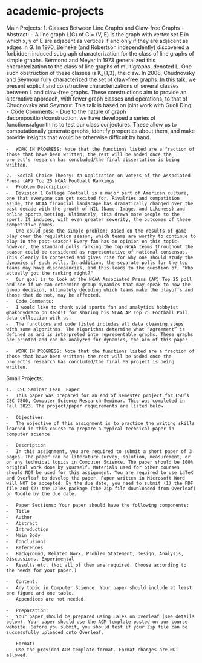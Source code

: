# academic-projects

Main Projects:
	1.	Classes Between Line Graphs and Claw-free Graphs
	⁃	Abstract:
	⁃	A line graph L(G) of G = (V, E) is the graph with vertex set E in which x, y of E are adjacent as vertices if and only if they are adjacent as edges in G. In 1970, Beineke (and Robertson independently) discovered a forbidden induced subgraph characterization for the class of line graphs of simple graphs. Bermond and Meyer in 1973 generalized this characterization to the class of line graphs of multigraphs, denoted L. One such obstruction of these classes is K_{1,3}, the claw. In 2008, Chudnovsky and Seymour fully characterized the set of claw-free graphs. In this talk, we present explicit and constructive characterizations of several classes between L and claw-free graphs. These constructions aim to provide an alternative approach, with fewer graph classes and operations, to that of Chudnovsky and Seymour. This talk is based on joint work with Guoli Ding.
	⁃	Code Comments:
	⁃	Due to the nature of graph decomposition/construction, we have developed a series of functions/algorithms to test our class conjectures. These allow us to computationally generate graphs, identify properties about them, and make provide insights that would be otherwise difficult by hand.

	⁃	WORK IN PROGRESS: Note that the functions listed are a fraction of those that have been written; the rest will be added once the project’s research has concluded/the final dissertation is being written.

	2.	Social Choice Theory: An Application on Voters of the Associated Press (AP) Top 25 NCAA Football Rankings
	⁃	Problem Description:
	⁃	Division 1 College Football is a major part of American culture, one that everyone can get excited for. Rivalries and competition aside, the NCAA financial landscape has dramatically changed over the past decade with the growth of NIL (Name, Image, and Likeness) and online sports betting. Ultimately, this draws more people to the sport. It induces, with even greater severity, the outcomes of these competitive games. 
	⁃	One could pose the simple problem: Based on the results of game play over the regulation season, which teams are worthy to continue to play in the post-season? Every fan has an opinion on this topic; however, the standard polls ranking the top NCAA teams throughout the season could be considered as representative of national consensus. This clearly is contested and gives rise for why one should study the dynamics of such polls. In addition, the separate polls for the top teams may have discrepancies, and this leads to the question of, "Who actually got the ranking right?"
	⁃	Our goal is to look at the NCAA Associated Press (AP) Top 25 poll and see if we can determine group dynamics that may speak to how the group decision, ultimately deciding which teams make the playoffs and those that do not, may be affected.
	⁃	Code Comments:
	⁃	I would like to thank avid sports fan and analytics hobbyist @bakonydraco on Reddit for sharing his NCAA AP Top 25 Football Poll data collection with us.
	⁃	The functions and code listed includes all data cleaning steps with some algorithms. The algorithms determine what “agreement” is defined as and is interpreted into representable graphs. These graphs are printed and can be analyzed for dynamics, the aim of this paper.

	⁃	WORK IN PROGRESS: Note that the functions listed are a fraction of those that have been written; the rest will be added once the project’s research has concluded/the final MS project is being written.

Small Projects:

	1.	CSC_Seminar_Lean__Paper 
	⁃	This paper was prepared for an end of semester project for LSU’s CSC 7800, Computer Science Research Seminar. This was completed in Fall 2023. The project/paper requirements are listed below.

	⁃	Objectives
	⁃	The objective of this assignment is to practice the writing skills learned in this course to prepare a typical technical paper in computer science.

	⁃	Description
	⁃	In this assignment, you are required to submit a short paper of 3 pages. The paper can be literature survey, solution, measurement, or on any technical topics in Computer Science. The paper should be 100% original work done by yourself. Materials used for other courses should NOT be used for this assignment. You are required to use LaTeX and Overleaf to develop the paper. Paper written in Microsoft Word will NOT be accepted. By the due date, you need to submit (1) the PDF file and (2) the LaTeX package (the Zip file downloaded from Overleaf) on Moodle by the due date.

	⁃	Paper Sections: Your paper should have the following components:
	⁃	Title
	⁃	Author
	⁃	Abstract
	⁃	Introduction
	⁃	Main Body
	⁃	Conclusions
	⁃	References
	⁃	Background, Related Work, Problem Statement, Design, Analysis, Discussions, Experimental
	⁃	Results etc. (Not all of them are required. Choose according to the needs for your paper.)

	⁃	Content: 
	⁃	Any topic in Computer Science. Your paper should include at least one figure and one table.
	⁃	Appendices are not needed.

	⁃	Preparation: 
	⁃	Your paper should be prepared using LaTeX on Overleaf (see details below). Your paper should use the ACM template posted on our course website. Before you submit, you should test if your Zip file can be successfully uploaded onto Overleaf.

	⁃	Format: 
	⁃	Use the provided ACM template format. Format changes are NOT allowed.